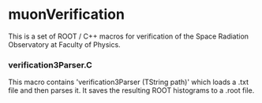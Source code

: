 # muonVerification
This is a set of ROOT / C++ macros for verification of the Space Radiation Observatory at Faculty of Physics. 

### verification3Parser.C

This macro contains 'verification3Parser (TString path)' which loads a .txt file and then parses it. It saves the resulting ROOT histograms to a .root file. 
